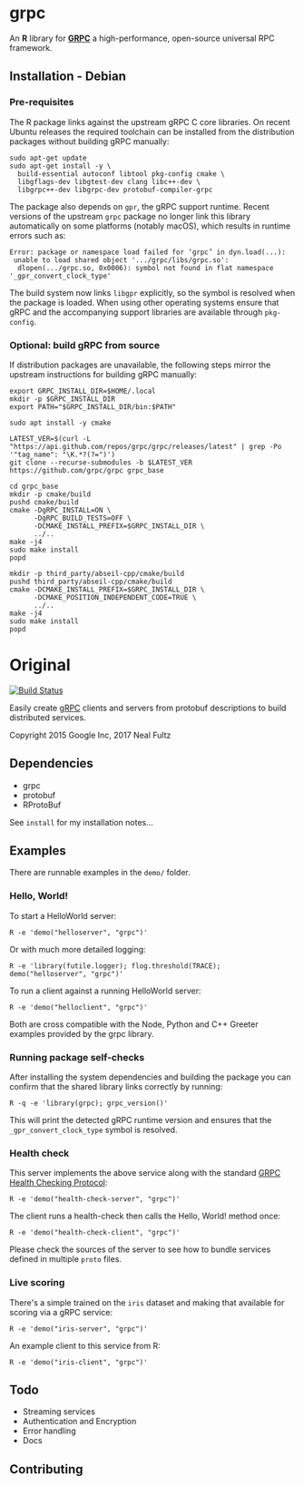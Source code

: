 # grpc

An **R** library for [**GRPC**](https://grpc.io/) a high-performance, open-source universal RPC framework.

## Installation - Debian

### Pre-requisites

The R package links against the upstream gRPC C core libraries.  On
recent Ubuntu releases the required toolchain can be installed from the
distribution packages without building gRPC manually:

```shell
sudo apt-get update
sudo apt-get install -y \
  build-essential autoconf libtool pkg-config cmake \
  libgflags-dev libgtest-dev clang libc++-dev \
  libgrpc++-dev libgrpc-dev protobuf-compiler-grpc
```

The package also depends on `gpr`, the gRPC support runtime.  Recent
versions of the upstream `grpc` package no longer link this library
automatically on some platforms (notably macOS), which results in
runtime errors such as:

```
Error: package or namespace load failed for ‘grpc’ in dyn.load(...):
 unable to load shared object '.../grpc/libs/grpc.so':
  dlopen(.../grpc.so, 0x0006): symbol not found in flat namespace '_gpr_convert_clock_type'
```

The build system now links `libgpr` explicitly, so the symbol is
resolved when the package is loaded.  When using other operating
systems ensure that gRPC and the accompanying support libraries are
available through `pkg-config`.

### Optional: build gRPC from source

If distribution packages are unavailable, the following steps mirror
the upstream instructions for building gRPC manually:

```shell
export GRPC_INSTALL_DIR=$HOME/.local
mkdir -p $GRPC_INSTALL_DIR
export PATH="$GRPC_INSTALL_DIR/bin:$PATH"

sudo apt install -y cmake

LATEST_VER=$(curl -L "https://api.github.com/repos/grpc/grpc/releases/latest" | grep -Po '"tag_name": "\K.*?(?=")')
git clone --recurse-submodules -b $LATEST_VER https://github.com/grpc/grpc grpc_base

cd grpc_base
mkdir -p cmake/build
pushd cmake/build
cmake -DgRPC_INSTALL=ON \
      -DgRPC_BUILD_TESTS=OFF \
      -DCMAKE_INSTALL_PREFIX=$GRPC_INSTALL_DIR \
      ../..
make -j4
sudo make install
popd

mkdir -p third_party/abseil-cpp/cmake/build
pushd third_party/abseil-cpp/cmake/build
cmake -DCMAKE_INSTALL_PREFIX=$GRPC_INSTALL_DIR \
      -DCMAKE_POSITION_INDEPENDENT_CODE=TRUE \
      ../..
make -j4
sudo make install
popd
```

# Original 

[![Build Status](https://travis-ci.org/nfultz/grpc.svg)](https://travis-ci.org/nfultz/grpc)

Easily create [gRPC](https://github.com/grpc/grpc) clients and servers from protobuf descriptions to build distributed services. 

Copyright 2015 Google Inc, 2017 Neal Fultz


## Dependencies

  * grpc
  * protobuf
  * RProtoBuf

See `install` for my installation notes...


## Examples

There are runnable examples in the `demo/` folder.

### Hello, World!

To start a HelloWorld server:

    R -e 'demo("helloserver", "grpc")'

Or with much more detailed logging:
  
    R -e 'library(futile.logger); flog.threshold(TRACE); demo("helloserver", "grpc")'

To run a client against a running HelloWorld server:
  
    R -e 'demo("helloclient", "grpc")'

Both are cross compatible with the Node, Python and C++ Greeter examples provided by the grpc library.

### Running package self-checks

After installing the system dependencies and building the package you can
confirm that the shared library links correctly by running:

```shell
R -q -e 'library(grpc); grpc_version()'
```

This will print the detected gRPC runtime version and ensures that the
`_gpr_convert_clock_type` symbol is resolved.

### Health check

This server implements the above service along with the standard [GRPC Health Checking Protocol](https://github.com/grpc/grpc/blob/master/doc/health-checking.md):

    R -e 'demo("health-check-server", "grpc")'

The client runs a health-check then calls the Hello, World! method once:

    R -e 'demo("health-check-client", "grpc")'

Please check the sources of the server to see how to bundle services defined in multiple `proto` files.

### Live scoring

There's a simple trained on the `iris` dataset and making that available for scoring via a gRPC service:

    R -e 'demo("iris-server", "grpc")'

An example client to this service from R:

    R -e 'demo("iris-client", "grpc")'

## Todo

  * Streaming services
  * Authentication and Encryption
  * Error handling
  * Docs
  
## Contributing
